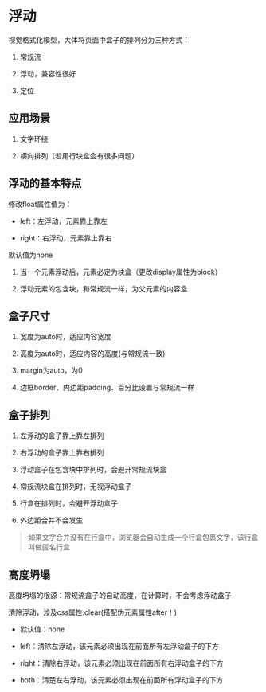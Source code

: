 # 浮动

视觉格式化模型，大体将页面中盒子的排列分为三种方式：

1. 常规流

2. 浮动，兼容性很好

3. 定位

## 应用场景

1. 文字环绕

2. 横向排列（若用行块盒会有很多问题）

## 浮动的基本特点

修改float属性值为：

- left：左浮动，元素靠上靠左

- right：右浮动，元素靠上靠右

默认值为none

1. 当一个元素浮动后，元素必定为块盒（更改display属性为block）

2. 浮动元素的包含块，和常规流一样，为父元素的内容盒

## 盒子尺寸

1. 宽度为auto时，适应内容宽度

2. 高度为auto时，适应内容的高度(与常规流一致)

3. margin为auto，为0

4. 边框border、内边距padding、百分比设置与常规流一样

## 盒子排列

1. 左浮动的盒子靠上靠左排列

2. 右浮动的盒子靠上靠右排列

3. 浮动盒子在包含块中排列时，会避开常规流块盒

4. 常规流块盒在排列时，无视浮动盒子

5. 行盒在排列时，会避开浮动盒子

6. 外边距合并不会发生

> 如果文字合并没有在行盒中，浏览器会自动生成一个行盒包裹文字，该行盒叫做匿名行盒

## 高度坍塌

高度坍塌的根源：常规流盒子的自动高度，在计算时，不会考虑浮动盒子

清除浮动，涉及css属性:clear(搭配伪元素属性after！)

- 默认值：none

- left：清除左浮动，该元素必须出现在前面所有左浮动盒子的下方

- right：清除右浮动，该元素必须出现在前面所有右浮动盒子的下方

- both：清楚左右浮动，该元素必须出现在前面所有浮动盒子的下方
